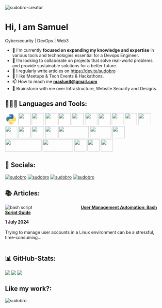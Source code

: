 <p align="left"> <img src="https://komarev.com/ghpvc/?username=sudobro-creator&label=Profile%20views&color=0e75b6&style=flat" alt="sudobro-creator" /> </p>
<h1>Hi, I am Samuel</h1>

Cybersecurity | DevOps | Web3 

- 🌱 I'm currently **focused on expanding my knowledge and expertise** in various tools and technologies essential for a Devops Engineer.
- 👯 I’m looking to collaborate on projects that solve real-world problems and provide sustainable solutions for a better future.
- 📝 I regularly write articles on https://dev.to/sudobro
- 🍕 I like Meetups & Tech Events & Hackathons.
- 📫 How to reach me **maslue8@gmail.com**
- 💬 Brainstorm with me over Infrastructure, Website Security and Designs.


## 👷🏾‍♀️ Languages and Tools:
<a href="https://www.python.org" target="_blank" rel="noreferrer"> <img src="https://raw.githubusercontent.com/devicons/devicon/master/icons/python/python-original.svg" alt="python" width="40" height="40"/></a> 
<a href="https://www.google.com/url?sa=t&source=web&rct=j&opi=89978449&url=https://aws.amazon.com/" target="_blank" rel="noreferrer"> <img src="https://www.svgrepo.com/download/353443/aws.svg" width="40" height="40"/></a>
<a href="https://azure.microsoft.com/en-us/" target="_blank" rel="noreferrer"> <img src="https://upload.vectorlogo.zone/logos/microsoft_azure/images/e584dc34-9cda-4cd3-b318-b6fe4909e4f8.svg" width="40" height="40"/></a>
<a href="https://www.kali.org/" target="_blank" rel="noreferrer"> <img src="https://upload.wikimedia.org/wikipedia/commons/thumb/2/2b/Kali-dragon-icon.svg/512px-Kali-dragon-icon.svg.png?20211125065834" width ="40" height="40"/></a>
<a href="https://ubuntu.com/" target="_blank" rel="noreferrer"> <img src="https://www.vectorlogo.zone/logos/ubuntu/ubuntu-tile.svg" width ="40" height="40"/></a>
<a href="https://kubernetes.io/" target="_blank" rel="noreferrer"> <img src="https://www.svgrepo.com/download/448233/kubernetes.svg" width="40" height="40"/></a> 
<a href="https://git-scm.com/" target="_blank" rel="noreferrer"> <img src="https://www.vectorlogo.zone/logos/git-scm/git-scm-icon.svg" width="40" height="40"></a>
<a href="https://prometheus.io/" target="_blank" rel="noreferrer"> <img src="https://www.vectorlogo.zone/logos/prometheusio/prometheusio-icon.svg" width="40" height="40"></a>
<a href="https://grafana.com/" target="_blank" rel="noreferrer"> <img src="https://www.vectorlogo.zone/logos/grafana/grafana-icon.svg" width="40" height="40"></a>
<a href="https://www.jenkins.io/" target="_blank" rel="noreferrer"> <img src="https://www.vectorlogo.zone/logos/jenkins/jenkins-icon.svg" width="40" height="40"></a>
<a href="https://www.terraform.io/" target="_blank" rel="noreferrer"> <img src="https://www.vectorlogo.zone/logos/terraformio/terraformio-icon.svg" width="40" height="40"/></a>
<a href="https://docs.ansible.com/" target="_blank" rel="noreferrer"> <img src="https://www.vectorlogo.zone/logos/ansible/ansible-icon.svg" width="40" height="40"/></a>
<a href="https://www.gnu.org/software/bash/" target="_blank" rel="noreferrer"> <img src="https://www.vectorlogo.zone/logos/gnu_bash/gnu_bash-icon.svg" width="40" height="40"/></a>
<a href="https://www.postman.com/" target="_blank" rel="noreferrer"> <img src="https://www.svgrepo.com/download/354202/postman-icon.svg" width="40" height="40"></a>
<a href="https://portswigger.net/burp" target="_blank" rel="noreferrer"> <img src="https://www.svgrepo.com/download/454430/burpsuite-security-software.svg" width="40" height="40"></a>
<a href="https://www.wireshark.org/" target="_blank" rel="noreferrer"> <img src="https://www.wireshark.org/assets/img/wireshark-logo-light.png" width="100" height="40"></a>
<a href="https://nmap.org/" target="_blank" rel="noreferrer"> <img src="https://nmap.org/images/sitelogo-2x.png" width="70" height="40"></a>
<a href="https://www.metasploit.com/" target="_blank" rel="noreferrer"> <img src="https://upload.wikimedia.org/wikipedia/commons/0/08/Logo_metasploit.png" width="40" height="40"></a>
<a href="https://www.tenable.com/products/nessus" target="_blank" rel="noreferrer"> <img src="https://upload.wikimedia.org/wikipedia/commons/thumb/c/c1/Nessus-Professional-FullColor-RGB.svg/1024px-Nessus-Professional-FullColor-RGB.svg.png?20190514221529" width="120" height="40"></a>
<a href="https://www.splunk.com/" target="_blank" rel="noreferrer"> <img src="https://www.splunk.com/content/dam/splunk2/en_us/images/icon-library/footer/logo-splunk-corp-rgb-k-web.svg" width="100" height="40"></a>
<a href="https://www.figma.com/" target="_blank" rel="noreferrer"> <img src="https://www.svgrepo.com/download/452202/figma.svg" width="40" height="40"></a>
<a href="https://www.w3schools.com/html/" target="_blank" rel="noreferrer"> <img src="https://www.svgrepo.com/download/452228/html-5.svg" width="40" height="40"></a>
<a href="https://www.w3schools.com/css/" target="_blank" rel="noreferrer"> <img src="https://www.svgrepo.com/download/353623/css-3.svg" width="40" height="40"></a>



## 📱 Socials:
<a href="https://www.linkedin.com/in/sudobro-creator/" target="blank"><img align="center" src="https://www.vectorlogo.zone/logos/linkedin/linkedin-icon.svg" alt="sudobro" height="40" width="40" /></a>
<a href="https://dev.to/sudobro" target="blank"><img align="center" src="https://raw.githubusercontent.com/rahuldkjain/github-profile-readme-generator/master/src/images/icons/Social/devto.svg" alt="sudobro" height="40" width="40" /></a>
<a href="https://twitter.com/sudobro" target="blank"><img align="center" src="https://www.vectorlogo.zone/logos/x/x-icon.svg" alt="sudobro" height="40" width="40" /></a>
<a href="https://instagram.com/sudobrocreator" target="blank"><img align="center" src="https://raw.githubusercontent.com/rahuldkjain/github-profile-readme-generator/master/src/images/icons/Social/instagram.svg" alt="sudobro" height="40" width="40" /></a>



## 📚 Articles:
<p align="left">
<a href="https://dev.to/augusthottie/user-management-automation-bash-script-guide-14pl" title="User Management Automation: Bash Script Guide"><img src="https://github.com/user-attachments/assets/4572c37c-d256-411f-a7a9-ab011d4ec353" alt="bash script" width="250px" align="left" /></a>
<a href="https://dev.to/sudobro/automating-creation-of-users-and-groups-using-bash-script-step-by-step-guide-3dm0" title="Automating Creation of Users and groups using Bash Script (Step-by-Step Guide)"><strong>User Management Automation: Bash Script Guide</strong></a>
<div><strong>1 July 2024</strong></div>
<br/>
Trying to manage user accounts in a Linux environment can be a stressful, time-consuming....
<br/> 
<br/>







## 📊 GitHub-Stats:
<img height="180em" src="https://github-readme-streak-stats.herokuapp.com/?user=sudobro-creator&hide_border=true" /> <img height="180em" src="https://github-readme-stats.vercel.app/api/top-langs/?username=sudobro-creator&exclude_repo=KNN-Image-Classification&show_icons=true&hide_border=true&layout=compact&langs_count=8"/>
<img height="180em" src="https://github-readme-stats.vercel.app/api?username=sudobro-creator&show_icons=true&hide_border=true&&count_private=true&include_all_commits=true" />


## Like my work?:
<a href="https://buymeacoffee.com/sudobro"> <img align="left" src="https://cdn.buymeacoffee.com/buttons/v2/default-yellow.png" height="50" width="210" alt="sudobro" /></a>

